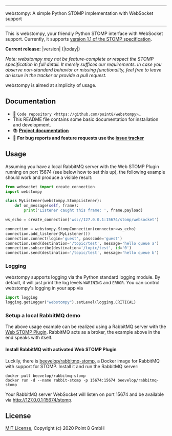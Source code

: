 **********************************************************************
webstompy: A simple Python STOMP implementation with WebSocket support
**********************************************************************

This is webstompy, your friendly Python STOMP interface with WebSocket support. Currently, it supports [version 1.1 of the STOMP specification](https://stomp.github.io/stomp-specification-1.1.html).

**Current release:** |version| (|today|)

*Note: webstompy may not be feature-complete or respect the STOMP specification in full detail. It merely suffices our requirements. In case you observe non-standard behavior or missing functionality, feel free to leave an issue in the tracker or provide a pull request.*

webstompy is aimed at simplicity of usage.

## Documentation

* 💾 `Code repository <https://github.com/point8/webstompy>`_
* This README file contains some basic documentation for installation and development.
* :books: **[Project documentation](https://webstompy.readthedocs.io)**
* :bug: **For bug reports and feature requests use the [issue tracker](https://github.com/point8/webstompy/issues)**

## Usage

Assuming you have a local RabbitMQ server with the Web STOMP Plugin running on port 15674 (see below how to set this up), the following example should work and produce a visible result:

```python
from websocket import create_connection
import webstompy

class MyListener(webstompy.StompListener):
    def on_message(self, frame):
        print('Listener caught this frame: ', frame.payload)

ws_echo = create_connection('ws://127.0.0.1:15674/stomp/websocket')

connection = webstompy.StompConnection(connector=ws_echo)
connection.add_listener(MyListener())
connection.connect(login='guest', passcode='guest')
connection.send(destination='/topic/test', message='hello queue a')
connection.subscribe(destination='/topic/test', id='0')
connection.send(destination='/topic/test', message='hello queue b')
```

### Logging

webstompy supports logging via the Python standard logging module. By default, it will just print the log levels `WARINING` and `ERROR`. You can control webstompy's logging in your app via

```python
import logging
logging.getLogger("webstompy").setLevel(logging.CRITICAL)
```

### Setup a local RabbitMQ demo

The above usage example can be realized using a RabbitMQ server with the [Web STOMP Plugin](https://www.rabbitmq.com/web-stomp.html). RabbitMQ acts as a broker, the example above in the end speaks with itself.

#### Install RabbitMQ with activated Web STOMP Plugin

Luckily, there is [beevelop/rabbitmq-stomp](https://hub.docker.com/r/beevelop/rabbitmq-stomp/), a Docker image for RabbitMQ with support for STOMP. Install it and run the RabbitMQ server:

```
docker pull beevelop/rabbitmq-stomp
docker run -d --name rabbit-stomp -p 15674:15674 beevelop/rabbitmq-stomp
```

Your RabbitMQ server WebSocket will listen on port 15674 and be available via <http://127.0.0.1:15674/stomp>.

## License

[MIT License](LICENSE), Copyright (c) 2020 Point 8 GmbH
